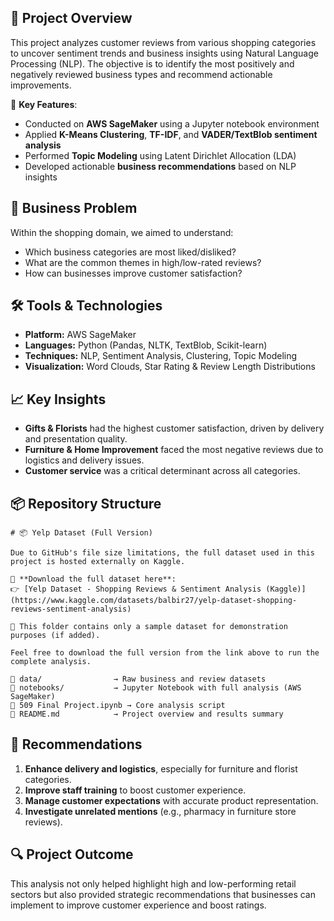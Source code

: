 ## 🧠 Project Overview

This project analyzes customer reviews from various shopping categories to uncover sentiment trends and business insights using Natural Language Processing (NLP). The objective is to identify the most positively and negatively reviewed business types and recommend actionable improvements.

📅 **Key Features**:

* Conducted on **AWS SageMaker** using a Jupyter notebook environment
* Applied **K-Means Clustering**, **TF-IDF**, and **VADER/TextBlob sentiment analysis**
* Performed **Topic Modeling** using Latent Dirichlet Allocation (LDA)
* Developed actionable **business recommendations** based on NLP insights

## 🛒 Business Problem

Within the shopping domain, we aimed to understand:

* Which business categories are most liked/disliked?
* What are the common themes in high/low-rated reviews?
* How can businesses improve customer satisfaction?

## 🛠️ Tools & Technologies

* **Platform:** AWS SageMaker
* **Languages:** Python (Pandas, NLTK, TextBlob, Scikit-learn)
* **Techniques:** NLP, Sentiment Analysis, Clustering, Topic Modeling
* **Visualization:** Word Clouds, Star Rating & Review Length Distributions

## 📈 Key Insights

* **Gifts & Florists** had the highest customer satisfaction, driven by delivery and presentation quality.
* **Furniture & Home Improvement** faced the most negative reviews due to logistics and delivery issues.
* **Customer service** was a critical determinant across all categories.

## 📦 Repository Structure

```
# 📦 Yelp Dataset (Full Version)

Due to GitHub's file size limitations, the full dataset used in this project is hosted externally on Kaggle.

🔗 **Download the full dataset here**:  
👉 [Yelp Dataset - Shopping Reviews & Sentiment Analysis (Kaggle)](https://www.kaggle.com/datasets/balbir27/yelp-dataset-shopping-reviews-sentiment-analysis)

📁 This folder contains only a sample dataset for demonstration purposes (if added).

Feel free to download the full version from the link above to run the complete analysis.

📁 data/                → Raw business and review datasets  
📁 notebooks/           → Jupyter Notebook with full analysis (AWS SageMaker)  
📄 509 Final Project.ipynb → Core analysis script  
📄 README.md            → Project overview and results summary
```

## 📝 Recommendations

1. **Enhance delivery and logistics**, especially for furniture and florist categories.
2. **Improve staff training** to boost customer experience.
3. **Manage customer expectations** with accurate product representation.
4. **Investigate unrelated mentions** (e.g., pharmacy in furniture store reviews).

## 🔍 Project Outcome

This analysis not only helped highlight high and low-performing retail sectors but also provided strategic recommendations that businesses can implement to improve customer experience and boost ratings.
